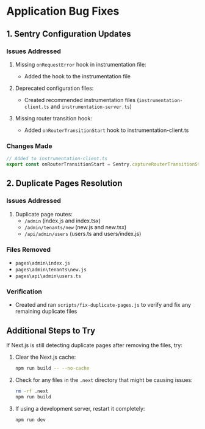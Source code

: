 # Application Bug Fixes

## 1. Sentry Configuration Updates

### Issues Addressed
1. Missing `onRequestError` hook in instrumentation file:
   - Added the hook to the instrumentation file
   
2. Deprecated configuration files:
   - Created recommended instrumentation files (`instrumentation-client.ts` and `instrumentation-server.ts`)
   
3. Missing router transition hook:
   - Added `onRouterTransitionStart` hook to instrumentation-client.ts

### Changes Made
```javascript
// Added to instrumentation-client.ts
export const onRouterTransitionStart = Sentry.captureRouterTransitionStart;
```

## 2. Duplicate Pages Resolution

### Issues Addressed
1. Duplicate page routes:
   - `/admin` (index.js and index.tsx)
   - `/admin/tenants/new` (new.js and new.tsx)
   - `/api/admin/users` (users.ts and users/index.js)

### Files Removed
- `pages\admin\index.js`
- `pages\admin\tenants\new.js`
- `pages\api\admin\users.ts`

### Verification
- Created and ran `scripts/fix-duplicate-pages.js` to verify and fix any remaining duplicate files

## Additional Steps to Try
If Next.js is still detecting duplicate pages after removing the files, try:

1. Clear the Next.js cache:
   ```bash
   npm run build -- --no-cache
   ```

2. Check for any files in the `.next` directory that might be causing issues:
   ```bash
   rm -rf .next
   npm run build
   ```

3. If using a development server, restart it completely:
   ```bash
   npm run dev
   ```